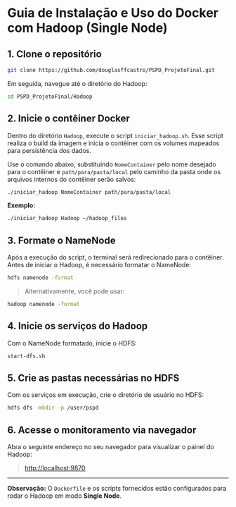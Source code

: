 # Guia de Instalação e Uso do Docker com Hadoop (Single Node)

## 1. Clone o repositório

```bash
git clone https://github.com/douglasffcastro/PSPD_ProjetoFinal.git
```

Em seguida, navegue até o diretório do Hadoop:

```bash
cd PSPD_ProjetoFinal/Hadoop
```

## 2. Inicie o contêiner Docker

Dentro do diretório `Hadoop`, execute o script `iniciar_hadoop.sh`.
Esse script realiza o build da imagem e inicia o contêiner com os volumes mapeados para persistência dos dados.

Use o comando abaixo, substituindo `NomeContainer` pelo nome desejado para o contêiner e `path/para/pasta/local` pelo caminho da pasta onde os arquivos internos do contêiner serão salvos:

```bash
./iniciar_hadoop NomeContainer path/para/pasta/local
```

**Exemplo:**

```bash
./iniciar_hadoop Hadoop ~/hadoop_files
```

## 3. Formate o NameNode

Após a execução do script, o terminal será redirecionado para o contêiner. Antes de iniciar o Hadoop, é necessário formatar o NameNode:

```bash
hdfs namenode -format
```

> Alternativamente, você pode usar:

```bash
hadoop namenode -format
```

## 4. Inicie os serviços do Hadoop

Com o NameNode formatado, inicie o HDFS:

```bash
start-dfs.sh
```

## 5. Crie as pastas necessárias no HDFS

Com os serviços em execução, crie o diretório de usuário no HDFS:

```bash
hdfs dfs -mkdir -p /user/pspd
```

## 6. Acesse o monitoramento via navegador

Abra o seguinte endereço no seu navegador para visualizar o painel do Hadoop:

> [http://localhost:9870](http://localhost:9870)

---

**Observação:**
O `Dockerfile` e os scripts fornecidos estão configurados para rodar o Hadoop em modo **Single Node**.
